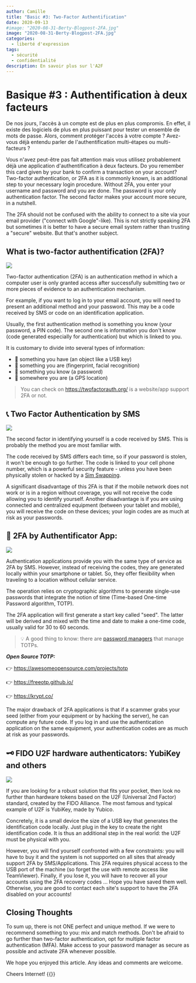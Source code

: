 ```yaml
---
author: Camille
title: "Basic #3: Two-Factor Authentification"
date: 2020-09-13
#image: "2020-08-31-Berty-Blogpost-2FA.jpg"
image: "2020-08-31-Berty-Blogpost-2FA.jpg"
categories:
  - liberté d'expression
tags:
  - sécurité
  - confidentialité
description: En savoir plus sur l'A2F
---
```


# Basique #3 : Authentification à deux facteurs


De nos jours, l'accès à un compte est de plus en plus compromis. En effet, il existe des logiciels de plus en plus puissant pour tester un ensemble de mots de passe. Alors, comment protéger l'accès à votre compte ? Avez-vous déjà entendu parler de l'authentification multi-étapes ou multi-facteurs ?

Vous n'avez peut-être pas fait attention mais vous utilisez probablement déjà une application d'authentification à deux facteurs. Do you remember this card given by your bank to confirm a transaction on your account? Two-factor authentication, or 2FA as it is commonly known, is an additional step to your necessary login procedure. Without 2FA, you enter your username and password and you are done. The password is your only authentication factor. The second factor makes your account more secure, in a nutshell.

The 2FA should not be confused with the ability to connect to a site via your email provider ("connect with Google"-like). This is not strictly speaking 2FA but sometimes it is better to have a secure email system rather than trusting a "secure" website. But that's another subject.

## What is two-factor authentification (2FA)?

![](https://i.imgur.com/MJUVRuw.jpg)

Two-factor authentication (2FA) is an authentication method in which a computer user is only granted access after successfully submitting two or more pieces of evidence to an authentication mechanism.

For example, if you want to log in to your email account, you will need to present an additional method and your password. This may be a code received by SMS or code on an identification application.

Usually, the first authentication method is something you know (your password, a PIN code). The second one is information you don't know (code generated especially for authentication) but which is linked to you.

It is customary to divide into several types of information:
- 🔑 something you have (an object like a USB key)
- 🐾 something you are (fingerprint, facial recognition)
- 🧠 something you know (a password)
- 📍 somewhere you are (a GPS location)


> You can check on https://twofactorauth.org/ is a website/app support 2FA or not.

## 📞 Two Factor Authentication by SMS

![](https://i.imgur.com/uuqGxCp.jpg)


The second factor in identifying yourself is a code received by SMS. This is probably the method you are most familiar with.

The code received by SMS differs each time, so if your password is stolen, it won't be enough to go further. The code is linked to your cell phone number, which is a powerful security feature - unless you have been physically stolen or hacked by a [Sim Swapping](https://berty.tech/blog/sim-swapping/).

A significant disadvantage of this 2FA is that if the mobile network does not work or is in a region without coverage, you will not receive the code allowing you to identify yourself. Another disadvantage is if you are using connected and centralized equipment (between your tablet and mobile), you will receive the code on these devices; your login codes are as much at risk as your passwords.


## 📱 2FA by Authentificator App:

![](https://i.imgur.com/YuRNDY0.jpg)


Authentication applications provide you with the same type of service as 2FA by SMS. However, instead of receiving the codes, they are generated locally within your smartphone or tablet. So, they offer flexibility when traveling to a location without cellular service.

The operation relies on cryptographic algorithms to generate single-use passwords that integrate the notion of time (Time-based One-time Password algorithm, TOTP).

The 2FA application will first generate a start key called "seed". The latter will be derived and mixed with the time and date to make a one-time code, usually valid for 30 to 60 seconds.

> 💡 A good thing to know: there are [password managers](https://berty.tech/blog/best-password-manager/) that manage TOTPs.

***Open Source TOTP:***

👉 https://awesomeopensource.com/projects/totp

👉 https://freeotp.github.io/

👉 https://krypt.co/

The major drawback of 2FA applications is that if a scammer grabs your seed (either from your equipment or by hacking the server), he can compute any future code. If you log in and use the authentication application on the same equipment, your authentication codes are as much at risk as your passwords.


## 🗝️ FIDO U2F hardware authenticators: YubiKey and others

![](https://i.imgur.com/ZzJa77a.png)


If you are looking for a robust solution that fits your pocket, then look no further than hardware tokens based on the U2F (Universal 2nd Factor) standard, created by the FIDO Alliance. The most famous and typical example of U2F is YubiKey, made by Yubico.

Concretely, it is a small device the size of a USB key that generates the identification code locally. Just plug in the key to create the right identification code. It is thus an additional step in the real world: the U2F must be physical with you.

However, you will find yourself confronted with a few constraints: you will have to buy it and the system is not supported on all sites that already support 2FA by SMS/Applications. This 2FA requires physical access to the USB port of the machine (so forget the use with remote access like TeamViewer). Finally, if you lose it, you will have to recover all your accounts using the 2FA recovery codes ... Hope you have saved them well. Otherwise, you are good to contact each site's support to have the 2FA disabled on your accounts!


## Closing Thoughts

To sum up, there is not ONE perfect and unique method. If we were to recommend something to you: mix and match methods. Don't be afraid to go further than two-factor authentication, opt for multiple factor authentication (MFA). Make access to your password manager as secure as possible and activate 2FA whenever possible.

We hope you enjoyed this article. Any ideas and comments are welcome.

Cheers Internet!
{{<tweet id="1291024965630939136">}}

